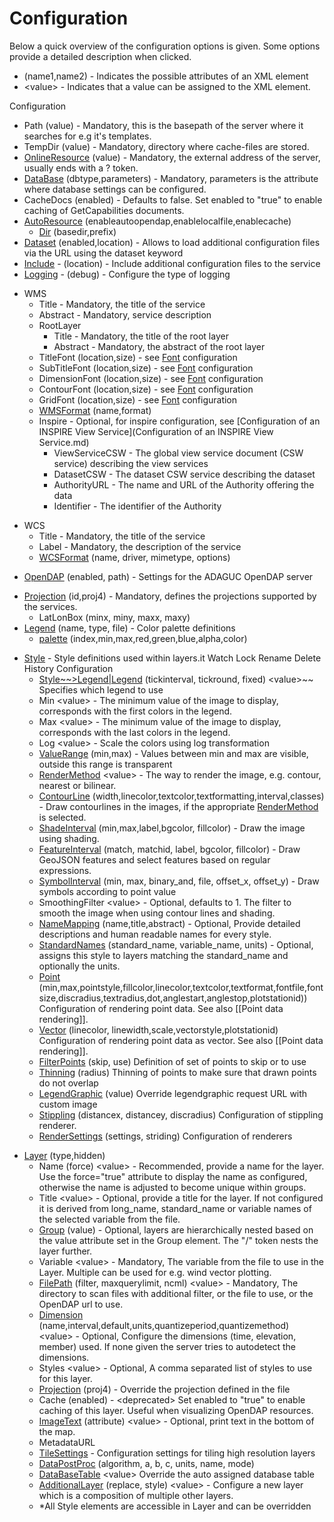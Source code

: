 Configuration
=============

Below a quick overview of the configuration options is given. Some
options provide a detailed description when clicked.

-   (name1,name2) - Indicates the possible attributes of an XML element
-   &lt;value&gt; - Indicates that a value can be assigned to the XML
    element.

Configuration

-   Path (value) - Mandatory, this is the basepath of the server where
    it searches for e.g it's templates.
-   TempDir (value) - Mandatory, directory where cache-files are stored.
-   [OnlineResource](OnlineResource.md) (value) - Mandatory, the external address of
    the server, usually ends with a ? token.
-   [DataBase](DataBase.md) (dbtype,parameters) - Mandatory, parameters is the
    attribute where database settings can be configured.
-   CacheDocs (enabled) - Defaults to false. Set enabled to "true" to
    enable caching of GetCapabilities documents.
-   [AutoResource](AutoResource.md) (enableautoopendap,enablelocalfile,enablecache)
    -   [Dir](Dir.md) (basedir,prefix)
-   [Dataset](Dataset.md) (enabled,location) - Allows to load additional
    configuration files via the URL using the dataset keyword
-   [Include](Include.md) - (location) - Include additional configuration
    files to the service
-   [Logging](Logging.md) - (debug) - Configure the type of logging

<!-- -->

-   WMS
    -   Title - Mandatory, the title of the service
    -   Abstract - Mandatory, service description
    -   RootLayer
        -   Title - Mandatory, the title of the root layer
        -   Abstract - Mandatory, the abstract of the root layer
    -   TitleFont (location,size) - see [Font](Font.md) configuration
    -   SubTitleFont (location,size) - see [Font](Font.md) configuration
    -   DimensionFont (location,size) - see [Font](Font.md) configuration
    -   ContourFont (location,size) - see [Font](Font.md) configuration
    -   GridFont (location,size) - see [Font](Font.md) configuration
    -   [WMSFormat](WMSFormat.md) (name,format)
    -   Inspire - Optional, for inspire configuration, see
        [Configuration of an INSPIRE View Service](Configuration of an INSPIRE View Service.md)
        -   ViewServiceCSW - The global view service document (CSW
            service) describing the view services
        -   DatasetCSW - The dataset CSW service describing the dataset
        -   AuthorityURL - The name and URL of the Authority offering
            the data
        -   Identifier - The identifier of the Authority

<!-- -->

-   WCS
    -   Title - Mandatory, the title of the service
    -   Label - Mandatory, the description of the service
    -   [WCSFormat](WCSFormat.md) (name, driver, mimetype, options)

<!-- -->

-   [OpenDAP](OpenDAP.md) (enabled, path) - Settings for the ADAGUC OpenDAP
    server

<!-- -->

-   [Projection](Projection.md) (id,proj4) - Mandatory, defines the projections
    supported by the services.
    -   LatLonBox (minx, miny, maxx, maxy)
-   [Legend](Legend.md) (name, type, file) - Color palette definitions
    -   [palette](palette.md) (index,min,max,red,green,blue,alpha,color)

<!-- -->

-   [Style](Style.md) - Style definitions used within layers.it Watch Lock
    Rename Delete History
    Configuration
    -   [Style~~&gt;Legend|Legend](Style~~&gt;Legend|Legend.md) (tickinterval, tickround,
        fixed) &lt;value&gt;~~ Specifies which legend to use
    -   Min &lt;value&gt; - The minimum value of the image to display,
        corresponds with the first colors in the legend.
    -   Max &lt;value&gt; - The minimum value of the image to display,
        corresponds with the last colors in the legend.
    -   Log &lt;value&gt; - Scale the colors using log transformation
    -   [ValueRange](ValueRange.md) (min,max) - Values between min and max are
        visible, outside this range is transparent
    -   [RenderMethod](RenderMethod.md) &lt;value&gt; - The way to render the
        image, e.g. contour, nearest or bilinear.
    -   [ContourLine](ContourLine.md)
        (width,linecolor,textcolor,textformatting,interval,classes) -
        Draw contourlines in the images, if the appropriate
        [RenderMethod](RenderMethod.md) is selected.
    -   [ShadeInterval](ShadeInterval.md) (min,max,label,bgcolor, fillcolor) - Draw
        the image using shading.
    -   [FeatureInterval](FeatureInterval.md) (match, matchid, label, bgcolor,
        fillcolor) - Draw GeoJSON features and select features based on
        regular expressions.
    -   [SymbolInterval](SymbolInterval.md) (min, max, binary\_and, file, offset\_x,
        offset\_y) - Draw symbols according to point value
    -   SmoothingFilter &lt;value&gt; - Optional, defaults to 1. The
        filter to smooth the image when using contour lines and shading.
    -   [NameMapping](NameMapping.md) (name,title,abstract) - Optional, Provide
        detailed descriptions and human readable names for every style.
    -   [StandardNames](StandardNames.md) (standard\_name, variable\_name, units) -
        Optional, assigns this style to layers matching the
        standard\_name and optionally the units.
    -   [Point](Point.md)
        (min,max,pointstyle,fillcolor,linecolor,textcolor,textformat,fontfile,fontsize,discradius,textradius,dot,anglestart,anglestop,plotstationid))
        Configuration of rendering point data. See also \[\[Point data
        rendering\]\].
    -   [Vector](Vector.md) (linecolor,
        linewidth,scale,vectorstyle,plotstationid) Configuration of
        rendering point data as vector. See also \[\[Point data
        rendering\]\].
    -   [FilterPoints](FilterPoints.md) (skip, use) Definition of set of points to
        skip or to use
    -   [Thinning](Thinning.md) (radius) Thinning of points to make sure that
        drawn points do not overlap
    -   [LegendGraphic](LegendGraphic.md) (value) Override legendgraphic request URL
        with custom image
    -   [Stippling](Stippling.md) (distancex, distancey, discradius)
        Configuration of stippling renderer.
    -   [RenderSettings](RenderSettings.md) (settings, striding) Configuration of
        renderers

<!-- -->

-   [Layer](Layer.md) (type,hidden)
    -   Name (force) &lt;value&gt; - Recommended, provide a name for the
        layer. Use the force="true" attribute to display the name as
        configured, otherwise the name is adjusted to become unique
        within groups.
    -   Title &lt;value&gt; - Optional, provide a title for the layer.
        If not configured it is derived from long\_name, standard\_name
        or variable names of the selected variable from the file.
    -   [Group](Group.md) (value) - Optional, layers are hierarchically
        nested based on the value attribute set in the Group element.
        The "/" token nests the layer further.
    -   Variable &lt;value&gt; - Mandatory, The variable from the file
        to use in the Layer. Multiple can be used for e.g. wind vector
        plotting.
    -   [FilePath](FilePath.md) (filter, maxquerylimit, ncml) &lt;value&gt; -
        Mandatory, The directory to scan files with additional filter,
        or the file to use, or the OpenDAP url to use.
    -   [Dimension](Dimension.md)
        (name,interval,default,units,quantizeperiod,quantizemethod)
        &lt;value&gt; - Optional, Configure the dimensions (time,
        elevation, member) used. If none given the server tries to
        autodetect the dimensions.
    -   Styles &lt;value&gt; - Optional, A comma separated list of
        styles to use for this layer.
    -   [Projection](Projection.md) (proj4) - Override the projection defined in
        the file
    -   Cache (enabled) - &lt;deprecated&gt; Set enabled to "true" to
        enable caching of this layer. Useful when visualizing OpenDAP
        resources.
    -   [ImageText](ImageText.md) (attribute) &lt;value&gt; - Optional, print
        text in the bottom of the map.
    -   MetadataURL
    -   [TileSettings](TileSettings.md) - Configuration settings for tiling high
        resolution layers
    -   [DataPostProc](DataPostProc.md) (algorithm, a, b, c, units, name, mode)
    -   [DataBaseTable](DataBaseTable.md) &lt;value&gt; Override the auto assigned
        database table
    -   [AdditionalLayer](AdditionalLayer.md) (replace, style) &lt;value&gt; -
        Configure a new layer which is a composition of multiple other
        layers.
    -   \*All Style elements are accessible in Layer and can be
        overridden

